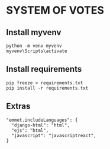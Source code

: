 # SYSTEM OF VOTES
## Install myvenv
```
python -m venv myvenv
myvenv\Scripts\activate
```
## Install requirements
```
pip freeze > requirements.txt
pip install -r requirements.txt
```

## Extras
```
"emmet.includeLanguages": {   
  "django-html": "html",
  "ejs": "html",
  "javascript": "javascriptreact",
}
```